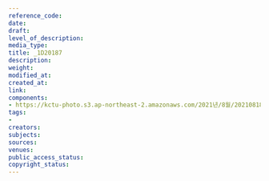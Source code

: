 ```yaml
---
reference_code: 
date: 
draft: 
level_of_description: 
media_type: 
title: _1D20187
description: 
weight: 
modified_at: 
created_at: 
link: 
components:
- https://kctu-photo.s3.ap-northeast-2.amazonaws.com/2021년/8월/20210818_양경수+민주노총+위원장+출입기자단+기자간담회/_1D20187.jpg
tags:
- 
creators: 
subjects: 
sources: 
venues: 
public_access_status: 
copyright_status: 
---
```

